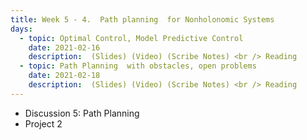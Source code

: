 ```yaml
---
title: Week 5 - 4.	Path planning  for Nonholonomic Systems
days:
  - topic: Optimal Control, Model Predictive Control 
    date: 2021-02-16
    description:  (Slides) (Video) (Scribe Notes) <br /> Reading 
  - topic: Path Planning  with obstacles, open problems
    date: 2021-02-18
    description:  (Slides) (Video) (Scribe Notes) <br /> Reading 
---
```


- Discussion 5: Path Planning
- Project 2

